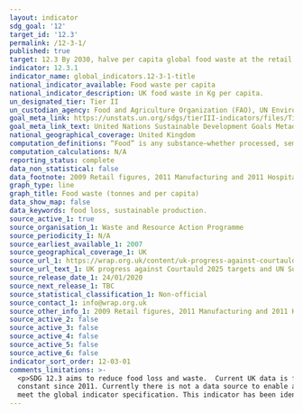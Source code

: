 ```yaml
---
layout: indicator
sdg_goal: '12'
target_id: '12.3'
permalink: /12-3-1/
published: true
target: 12.3 By 2030, halve per capita global food waste at the retail and consumer levels and reduce food losses along production and supply chains, including post-harvest losses
indicator: 12.3.1
indicator_name: global_indicators.12-3-1-title
national_indicator_available: Food waste per capita 
national_indicator_description: UK food waste in Kg per capita. 
un_designated_tier: Tier II
un_custodian_agency: Food and Agriculture Organization (FAO), UN Environment (UNEP)
goal_meta_link: https://unstats.un.org/sdgs/tierIII-indicators/files/Tier3-12-03-01.pdf
goal_meta_link_text: United Nations Sustainable Development Goals Metadata (PDF 4.0 MB)
national_geographical_coverage: United Kingdom
computation_definitions: “Food” is any substance—whether processed, semi-processed, or raw—that is intended for human consumption. “Inedible parts” are components associated with a food that, in a particular food supply chain, are not intended to be consumed by humans.
computation_calculations: N/A 
reporting_status: complete 
data_non_statistical: false
data_footnote: 2009 Retail figures, 2011 Manufacturing and 2011 Hospitality and foodservice used as part of the 2007 12.3 baseline year totals
graph_type: line
graph_title: Food waste (tonnes and per capita)
data_show_map: false
data_keywords: food loss, sustainable production. 
source_active_1: true
source_organisation_1: Waste and Resource Action Programme 
source_periodicity_1: N/A
source_earliest_available_1: 2007
source_geographical_coverage_1: UK
source_url_1: https://wrap.org.uk/content/uk-progress-against-courtauld-2025-targets-and-un-sustainable-development-goal-123
source_url_text_1: UK progress against Courtauld 2025 targets and UN Sustainable Development Goal 12.3
source_release_date_1: 24/01/2020
source_next_release_1: TBC
source_statistical_classification_1: Non-official
source_contact_1: info@wrap.org.uk 
source_other_info_1: 2009 Retail figures, 2011 Manufacturing and 2011 Hospitality and foodservice used as part of the 2007 12.3 baseline year totals
source_active_2: false
source_active_3: false
source_active_4: false
source_active_5: false
source_active_6: false
indicator_sort_order: 12-03-01
comments_limitations: >-
  <p>SDG 12.3 aims to reduce food loss and waste.  Current UK data is for food waste.</p> <p>Hospitality and Food Services data are a modelled result, based on changes in the number and types of hospitality and food service sites, and the assumption that food waste per site has remained
  constant since 2011. Currently there is not a data source to enable a UK-level estimate for food waste from this sector to be robustly estimated.</p> This indicator is being used as an approximation of the UN SDG Indicator. Where possible, we will work to identify or develop UK data to
  meet the global indicator specification. This indicator has been identified in collaboration with topic experts.
---
```

